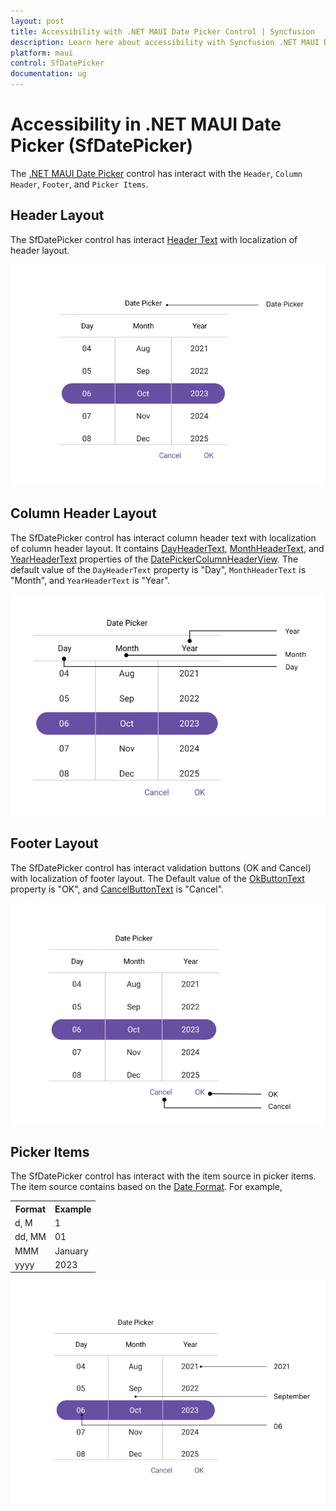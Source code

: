 ```yaml
---
layout: post
title: Accessibility with .NET MAUI Date Picker Control | Syncfusion
description: Learn here about accessibility with Syncfusion .NET MAUI Date Picker (SfDatePicker) control.
platform: maui
control: SfDatePicker
documentation: ug
---
```


# Accessibility in .NET MAUI Date Picker (SfDatePicker)

The [.NET MAUI Date Picker](https://www.syncfusion.com/maui-controls/maui-datepicker) control has interact with the `Header`, `Column Header`, `Footer`, and `Picker Items`.

## Header Layout

The SfDatePicker control has interact [Header Text](https://help.syncfusion.com/cr/maui/Syncfusion.Maui.Picker.PickerHeaderView.html#Syncfusion_Maui_Picker_PickerHeaderView_Text) with localization of header layout.

![Header Layout in .NET MAUI Date Picker.](images/accessibility/maui-accessibility-datepicker-header.png)

## Column Header Layout

The SfDatePicker control has interact column header text with localization of column header layout. It contains [DayHeaderText](https://help.syncfusion.com/cr/maui/Syncfusion.Maui.Picker.DatePickerColumnHeaderView.html#Syncfusion_Maui_Picker_DatePickerColumnHeaderView_DayHeaderText), [MonthHeaderText](https://help.syncfusion.com/cr/maui/Syncfusion.Maui.Picker.DatePickerColumnHeaderView.html#Syncfusion_Maui_Picker_DatePickerColumnHeaderView_MonthHeaderText), and [YearHeaderText](https://help.syncfusion.com/cr/maui/Syncfusion.Maui.Picker.DatePickerColumnHeaderView.html#Syncfusion_Maui_Picker_DatePickerColumnHeaderView_YearHeaderText) properties of the [DatePickerColumnHeaderView](https://help.syncfusion.com/cr/maui/Syncfusion.Maui.Picker.DatePickerColumnHeaderView.html). The default value of the `DayHeaderText` property is "Day", `MonthHeaderText` is "Month", and `YearHeaderText` is "Year".

![Column Header Layout in .NET MAUI Date Picker.](images/accessibility/maui-accessibility-datepicker-columnheader.png)

## Footer Layout

The SfDatePicker control has interact validation buttons (OK and Cancel) with localization of footer layout. The Default value of the [OkButtonText](https://help.syncfusion.com/cr/maui/Syncfusion.Maui.Picker.PickerFooterView.html#Syncfusion_Maui_Picker_PickerFooterView_OkButtonText) property is "OK", and [CancelButtonText](https://help.syncfusion.com/cr/maui/Syncfusion.Maui.Picker.PickerFooterView.html#Syncfusion_Maui_Picker_PickerFooterView_CancelButtonText) is "Cancel".

![Footer Layout in .NET MAUI Date Picker.](images/accessibility/maui-accessibility-datepicker-footer.png)

## Picker Items

The SfDatePicker control has interact with the item source in picker items. The item source contains based on the [Date Format](https://help.syncfusion.com/cr/maui/Syncfusion.Maui.Picker.PickerDateFormat.html). For example, 

<table>
<tr>
<th>Format</th>
<th>Example</th></tr>
<tr>
<td>d, M</td>
<td>1</td>
</tr>
<tr>
<td>dd, MM</td>
<td>01</td>
</tr>
<tr>
<td>MMM</td>
<td>January</td>
</tr> 
<tr>
<td>yyyy</td>
<td>2023</td>
</tr> 
</table>

![Picker Items in .NET MAUI Date Picker.](images/accessibility/maui-accessibility-datepicker-datepickeritems.png)